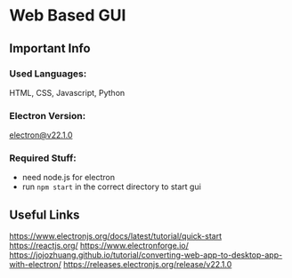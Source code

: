 # Web Based GUI

## Important Info

### Used Languages:
HTML, CSS, Javascript, Python

### Electron Version:
electron@v22.1.0

### Required Stuff:
* need node.js for electron
* run `npm start` in the correct directory to start gui

## Useful Links
https://www.electronjs.org/docs/latest/tutorial/quick-start
https://reactjs.org/
https://www.electronforge.io/
https://jojozhuang.github.io/tutorial/converting-web-app-to-desktop-app-with-electron/
https://releases.electronjs.org/release/v22.1.0
